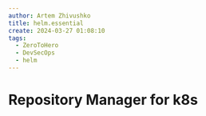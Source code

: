 ```yaml
---
author: Artem Zhivushko
title: helm.essential
create: 2024-03-27 01:08:10
tags:
  - ZeroToHero
  - DevSecOps
  - helm
---
```


# Repository Manager for k8s

